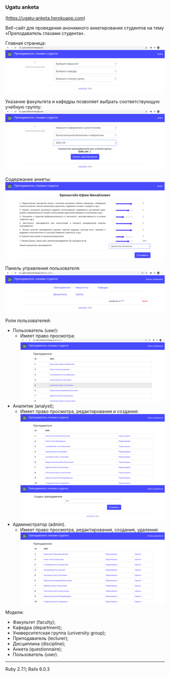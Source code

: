 ### Ugatu anketa

(https://ugatu-anketa.herokuapp.com)  

Веб-сайт для проведения анонимного анкетирования студентов на тему «Преподаватель глазами студента».

Главная страница:
![Главная страница](.readme-images/1.png)

Указание факультета и кафедры позволяет выбрать соответствующую учебную группу:
![Выбор факультета и кафедры](.readme-images/2.png)

Содержание анкеты:
![Содержание анкеты](.readme-images/3.png)

Панель управления пользователя:
![Панель управления](.readme-images/4.png)

Роли пользователей:
- Пользователь (user):
    - Имеет право просмотра:
    ![Панель управления](.readme-images/5.png)
- Аналитик (analyst);
    - Имеет право просмотра, редактирования и создания:
    ![Панель управления](.readme-images/16.png)
    ![Панель управления](.readme-images/23.png)
- Администратор (admin).
    - Имеет право просмотра, редактирования, создания, удаления:
    ![Панель управления](.readme-images/22.png)

Модели:
- Факультет (faculty);
- Кафедра (department);
- Университетская группа (university group);
- Преподаватель (lecturer);
- Дисциплина (discipline);
- Анкета (questionnaire);
- Пользователь (user).




_ _ _
Ruby 2.7.1; Rails 6.0.3